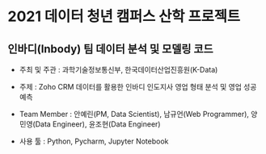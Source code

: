 # 2021 데이터 청년 캠퍼스 산학 프로젝트
## 인바디(Inbody) 팀 데이터 분석 및 모델링 코드 

+ 주최 및 주관 : 과학기술정보통신부, 한국데이터산업진흥원(K-Data) 

+ 주제 : Zoho CRM 데이터를 활용한 인바디 인도지사 영업 형태 분석 및 영업 성공 예측 

+ Team Member : 안예린(PM, Data Scientist), 남규언(Web Programmer), 양민영(Data Engineer), 윤조현(Data Engineer) 

+ 사용 툴 : Python, Pycharm, Jupyter Notebook 

